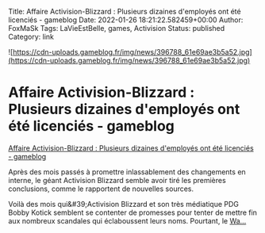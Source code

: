 Title: Affaire Activision-Blizzard : Plusieurs dizaines d&#39;employés ont été licenciés - gameblog
Date: 2022-01-26 18:21:22.582459+00:00
Author: FoxMaSk 
Tags: LaVieEstBelle, games, Activision
Status: published
Category: link


![https://cdn-uploads.gameblog.fr/img/news/396788_61e69ae3b5a52.jpg](https://cdn-uploads.gameblog.fr/img/news/396788_61e69ae3b5a52.jpg)


# Affaire Activision-Blizzard : Plusieurs dizaines d&#39;employés ont été licenciés - gameblog

[Affaire Activision-Blizzard : Plusieurs dizaines d&#39;employés ont été licenciés - gameblog](https://www.gameblog.fr/jeu-video/ed/news/affaire-activision-blizzard-plusieurs-dizaines-demployes-ont-demissionne-suite-aux-accusations-de-harcelement-396788?utm_source=RSS)


Après des mois passés à promettre inlassablement des changements en
interne, le géant Activision Blizzard semble avoir tiré les premières
conclusions, comme le rapportent de nouvelles sources.

Voilà des mois qui\&#39;Activision Blizzard et son très médiatique PDG Bobby
Kotick semblent se contenter de promesses pour tenter de mettre fin aux
nombreux scandales qui éclaboussent leurs noms. Pourtant, le
[Wa...](https://www.wsj.com/articles/activision-blizzard-pushes-out-dozens-of-employees-over-workplace-misconduct-11642428001)

